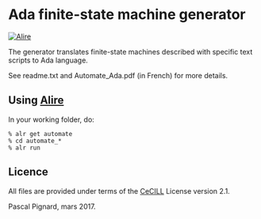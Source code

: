 # Ada finite-state machine generator

[![Alire](https://img.shields.io/endpoint?url=https://alire.ada.dev/badges/automate.json)](https://alire.ada.dev/crates/automate.html)

The generator translates finite-state machines described with specific text scripts to Ada language.

See readme.txt and Automate_Ada.pdf (in French) for more details.

## Using [Alire](https://alire.ada.dev)

In your working folder, do:

```
% alr get automate
% cd automate_*
% alr run
```

## Licence

All files are provided under terms of the [CeCILL](https://cecill.info) License version 2.1.

Pascal Pignard, mars 2017.
